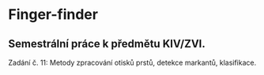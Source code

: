 # Finger-finder
## Semestrální práce k předmětu KIV/ZVI.
Zadání č. 11: Metody zpracování otisků prstů, detekce markantů, klasifikace.

